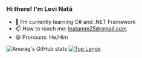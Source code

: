 ### Hi there! I'm Levi Natã
- 🌱 I’m currently learning C# and .NET Framework
- 📫 How to reach me: lnatamm25@gmail.com
- 😄 Pronouns: He/Him

![Anurag's GitHub stats](https://github-readme-stats.vercel.app/api?username=lnatamm&show_icons=true&theme=tokyonight)
[![Top Langs](https://github-readme-stats.vercel.app/api/top-langs/?username=lnatamm&layout=compact&theme=tokyonight)](https://github.com/lnatamm/github-readme-stats)
